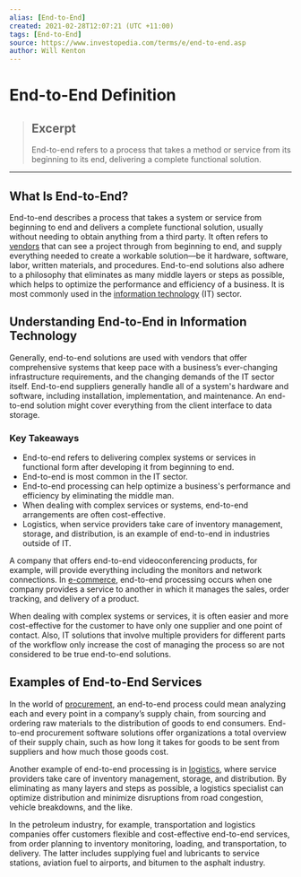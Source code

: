 ```yaml
---
alias: [End-to-End]
created: 2021-02-28T12:07:21 (UTC +11:00)
tags: [End-to-End]
source: https://www.investopedia.com/terms/e/end-to-end.asp
author: Will Kenton
---
```


# End-to-End Definition

> ## Excerpt
> End-to-end refers to a process that takes a method or service from its beginning to its end, delivering a complete functional solution.

---
## What Is End-to-End?

End-to-end describes a process that takes a system or service from beginning to end and delivers a complete functional solution, usually without needing to obtain anything from a third party. It often refers to [vendors](https://www.investopedia.com/terms/v/vendor.asp) that can see a project through from beginning to end, and supply everything needed to create a workable solution—be it hardware, software, labor, written materials, and procedures. End-to-end solutions also adhere to a philosophy that eliminates as many middle layers or steps as possible, which helps to optimize the performance and efficiency of a business. It is most commonly used in the [information technology](https://www.investopedia.com/terms/t/technology_sector.asp) (IT) sector.

## Understanding End-to-End in Information Technology

Generally, end-to-end solutions are used with vendors that offer comprehensive systems that keep pace with a business’s ever-changing infrastructure requirements, and the changing demands of the IT sector itself. End-to-end suppliers generally handle all of a system's hardware and software, including installation, implementation, and maintenance. An end-to-end solution might cover everything from the client interface to data storage.

### Key Takeaways

-   End-to-end refers to delivering complex systems or services in functional form after developing it from beginning to end.
-   End-to-end is most common in the IT sector.
-   End-to-end processing can help optimize a business's performance and efficiency by eliminating the middle man.
-   When dealing with complex services or systems, end-to-end arrangements are often cost-effective.
-   Logistics, when service providers take care of inventory management, storage, and distribution, is an example of end-to-end in industries outside of IT.

A company that offers end-to-end videoconferencing products, for example, will provide everything including the monitors and network connections. In [e-commerce](https://www.investopedia.com/terms/e/ecommerce.asp), end-to-end processing occurs when one company provides a service to another in which it manages the sales, order tracking, and delivery of a product.

When dealing with complex systems or services, it is often easier and more cost-effective for the customer to have only one supplier and one point of contact. Also, IT solutions that involve multiple providers for different parts of the workflow only increase the cost of managing the process so are not considered to be true end-to-end solutions.

## Examples of End-to-End Services

In the world of [procurement](https://www.investopedia.com/terms/p/procurement.asp), an end-to-end process could mean analyzing each and every point in a company’s supply chain, from sourcing and ordering raw materials to the distribution of goods to end consumers. End-to-end procurement software solutions offer organizations a total overview of their supply chain, such as how long it takes for goods to be sent from suppliers and how much those goods cost.

Another example of end-to-end processing is in [logistics](https://www.investopedia.com/terms/l/logistics.asp), where service providers take care of inventory management, storage, and distribution. By eliminating as many layers and steps as possible, a logistics specialist can optimize distribution and minimize disruptions from road congestion, vehicle breakdowns, and the like.

In the petroleum industry, for example, transportation and logistics companies offer customers flexible and cost-effective end-to-end services, from order planning to inventory monitoring, loading, and transportation, to delivery. The latter includes supplying fuel and lubricants to service stations, aviation fuel to airports, and bitumen to the asphalt industry.
